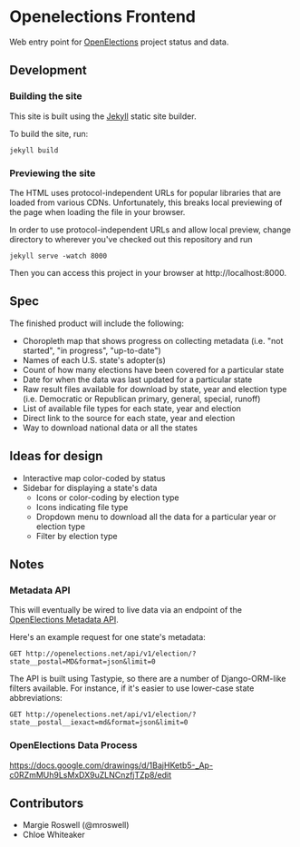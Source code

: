# Openelections Frontend

Web entry point for [OpenElections](http://openelections.net) project status
and data.

## Development

### Building the site

This site is built using the [Jekyll](http://jekyllrb.com/) static site builder.

To build the site, run:

```
jekyll build
```

### Previewing the site

The HTML uses protocol-independent URLs for popular libraries that are loaded
from various CDNs.  Unfortunately, this breaks local previewing of the page
when loading the file in your browser.

In order to use protocol-independent URLs and allow local preview, change
directory to wherever you've checked out this repository and run

```
jekyll serve -watch 8000
```

Then you can access this project in your browser at http://localhost:8000.

## Spec

The finished product will include the following:
- Choropleth map that shows progress on collecting metadata (i.e. "not started", "in progress", "up-to-date")
- Names of each U.S. state's adopter(s)
- Count of how many elections have been covered for a particular state
- Date for when the data was last updated for a particular state
- Raw result files available for download by state, year and election type (i.e. Democratic or Republican primary, general, special, runoff)
- List of available file types for each state, year and election
- Direct link to the source for each state, year and election
- Way to download national data or all the states

## Ideas for design

- Interactive map color-coded by status
- Sidebar for displaying a state's data
    - Icons or color-coding by election type
    - Icons indicating file type
    - Dropdown menu to download all the data for a particular year or election type 
    - Filter by election type

## Notes 

### Metadata API

This will eventually be wired to live data via an endpoint of the
[OpenElections Metadata API](http://blog.openelections.net/an-improved-metadata-api/).

Here's an example request for one state's metadata:

```
GET http://openelections.net/api/v1/election/?state__postal=MD&format=json&limit=0
```

The API is built using Tastypie, so there are a number of Django-ORM-like
filters available.  For instance, if it's easier to use lower-case state
abbreviations:

```
GET http://openelections.net/api/v1/election/?state__postal__iexact=md&format=json&limit=0
```

### OpenElections Data Process

https://docs.google.com/drawings/d/1BajHKetb5-_Ap-c0RZmMUh9LsMxDX9uZLNCnzfjTZp8/edit

## Contributors

* Margie Roswell (@mroswell)
* Chloe Whiteaker
